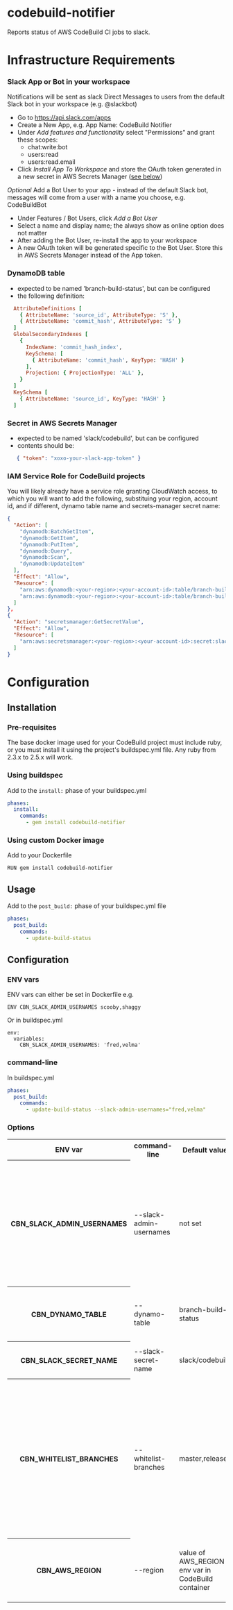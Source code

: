 # codebuild-notifier
Reports status of AWS CodeBuild CI jobs to slack.

# Infrastructure Requirements

### Slack App or Bot in your workspace

Notifications will be sent as slack Direct Messages to users from the default
Slack bot in your workspace (e.g. @slackbot)
- Go to <a href="https://api.slack.com/apps">https://api.slack.com/apps</a>
- Create a New App, e.g. App Name: CodeBuild Notifier
- Under *Add features and functionality* select "Permissions" and grant these scopes:
  - chat:write:bot
  - users:read
  - users:read.email
- Click *Install App To Workspace* and store the OAuth token generated in a new
secret in AWS Secrets Manager (<a href="#secret-in-aws-secrets-manager">see below</a>)

*Optional* Add a Bot User to your app - instead of the default Slack bot, messages
will come from a user with a name you choose, e.g. CodeBuildBot
- Under Features / Bot Users, click *Add a Bot User*
- Select a name and display name; the always show as online option does not matter
- After adding the Bot User, re-install the app to your workspace
- A new OAuth token will be generated specific to the Bot User. Store this in
AWS Secrets Manager instead of the App token.

### DynamoDB table
 - expected to be named 'branch-build-status', but can be configured
 - the following definition:

```ruby
  AttributeDefinitions [
    { AttributeName: 'source_id', AttributeType: 'S' },
    { AttributeName: 'commit_hash', AttributeType: 'S' }
  ]
  GlobalSecondaryIndexes [
    {
      IndexName: 'commit_hash_index',
      KeySchema: [
        { AttributeName: 'commit_hash', KeyType: 'HASH' }
      ],
      Projection: { ProjectionType: 'ALL' },
    }
  ]
  KeySchema [
    { AttributeName: 'source_id', KeyType: 'HASH' }
  ]
```

### Secret in AWS Secrets Manager
 - expected to be named 'slack/codebuild', but can be configured
 - contents should be:
```json
   { "token": "xoxo-your-slack-app-token" }
```

### IAM Service Role for CodeBuild projects

You will likely already have a service role granting CloudWatch access, to
which you will want to add the following, substituing your region,
account id, and if different, dynamo table name and secrets-manager secret
name:
```json
{
  "Action": [
    "dynamodb:BatchGetItem",
    "dynamodb:GetItem",
    "dynamodb:PutItem",
    "dynamodb:Query",
    "dynamodb:Scan",
    "dynamodb:UpdateItem"
  ],
  "Effect": "Allow",
  "Resource": [
    "arn:aws:dynamodb:<your-region>:<your-account-id>:table/branch-build-status",
    "arn:aws:dynamodb:<your-region>:<your-account-id>:table/branch-build-status/*"
  ]
},
{
  "Action": "secretsmanager:GetSecretValue",
  "Effect": "Allow",
  "Resource": [
    "arn:aws:secretsmanager:<your-region>:<your-account-id>:secret:slack/code-build*"
  ]
}
```

# Configuration

## Installation

### Pre-requisites

The base docker image used for your CodeBuild project must include ruby, or
you must install it using the project's buildspec.yml file.
Any ruby from 2.3.x to 2.5.x will work.

### Using buildspec

Add to the `install:` phase of your buildspec.yml

```yml
phases:
  install:
    commands:
      - gem install codebuild-notifier
```

### Using custom Docker image

Add to your Dockerfile
```
RUN gem install codebuild-notifier
```

## Usage

Add to the `post_build:` phase of your buildspec.yml file

```yml
phases:
  post_build:
    commands:
      - update-build-status
```

## Configuration

### ENV vars

ENV vars can either be set in Dockerfile e.g.
```
ENV CBN_SLACK_ADMIN_USERNAMES scooby,shaggy
```

Or in buildspec.yml
```
env:
  variables:
    CBN_SLACK_ADMIN_USERNAMES: 'fred,velma'
```

### command-line

In buildspec.yml

```yml
phases:
  post_build:
    commands:
      - update-build-status --slack-admin-usernames="fred,velma"
```

### Options

<table>
  <tr>
    <th>ENV var</th>
    <th>command-line</th>
    <th>Default value</th>
    <th>Notes</th>
  </tr>
  <tr>
    <th>
      CBN_SLACK_ADMIN_USERNAMES
    </th>
    <td>
      --slack-admin-usernames
    </td>
    <td>
      not set
    </td>
    <td>
      If no slack user can be found in your workspace with the email address of the author or committer of a commit, a message will be sent to the slack usernames specified.

    Separate multiple values with commas, with no spaces. e.g. fred,velma
    </td>
  </tr>
  <tr>
    <th>
      CBN_DYNAMO_TABLE
    </th>
    <td>
      --dynamo-table
    </td>
    <td>
      branch-build-status
    </td>
    <td>
      This table must be created and permissions granted to it as described in <a href="#infrastructure-requirements">Infrastructure Requirements</a>
    </td>
  </tr>
  <tr>
    <th>
      CBN_SLACK_SECRET_NAME
    </th>
    <td>
      --slack-secret-name
    </td>
    <td>
      slack/codebuild
    </td>
    <td>
      The name of a secret in AWS Secrets Manager with the app or bot auth token.
    </td>
  </tr>
  <tr>
    <th>
      CBN_WHITELIST_BRANCHES
    </th>
    <td>
      --whitelist-branches
    </td>
    <td>
      master,release
    </td>
    <td>
      Normally statuses will be stored and notifications sent only for builds triggered by commits to branches with open Pull Requests. However, it can be useful to get notifications for all commits to certain branches, regardless of Pull Request status.

    Separate multiple values with commas, without spaces. e.g. 'master,nightly,jira-50012'
    </td>
  </tr>
  <tr>
    <th>
      CBN_AWS_REGION
    </th>
    <td>
      --region
    </td>
    <td>
      value of AWS_REGION env var in CodeBuild container
    </td>
    <td>
      If for some reason the dynamo table and secrets-manager live in a different region than where CodeBuild is executing, you can specify that region.
    </td>
  </tr>
</table>
